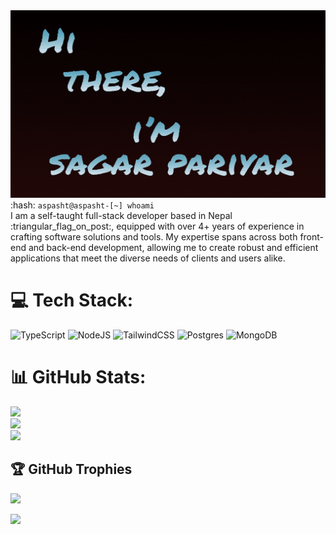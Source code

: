 <div align="center">
 <img src="https://github.com/Aspasht/Aspasht/blob/main/word%20animation.gif" width="700" height="300">
</div>
<div>
:hash:	 <code>aspasht@aspasht-[~] whoami</code></br>
I am a self-taught full-stack developer based in Nepal :triangular_flag_on_post:, equipped with over 4+ years of experience in crafting software solutions and tools. My expertise spans across both front-end and back-end development, allowing me to create robust and efficient applications that meet the diverse needs of clients and users alike. 
</div>

# 💻 Tech Stack:
![TypeScript](https://img.shields.io/badge/typescript-%23007ACC.svg?style=for-the-badge&logo=typescript&logoColor=white) ![NodeJS](https://img.shields.io/badge/node.js-6DA55F?style=for-the-badge&logo=node.js&logoColor=white) ![TailwindCSS](https://img.shields.io/badge/tailwindcss-%2338B2AC.svg?style=for-the-badge&logo=tailwind-css&logoColor=white) ![Postgres](https://img.shields.io/badge/postgres-%23316192.svg?style=for-the-badge&logo=postgresql&logoColor=white) ![MongoDB](https://img.shields.io/badge/MongoDB-%234ea94b.svg?style=for-the-badge&logo=mongodb&logoColor=white)


# 📊 GitHub Stats:
![](https://github-readme-stats.vercel.app/api?username=Aspasht&theme=dracula&hide_border=true&include_all_commits=false&count_private=true)<br/>
![](https://github-readme-streak-stats.herokuapp.com/?user=Aspasht&theme=dracula&hide_border=true)<br/>
![](https://github-readme-stats.vercel.app/api/top-langs/?username=Aspasht&theme=dracula&hide_border=true&include_all_commits=false&count_private=true&layout=compact)


## 🏆 GitHub Trophies
![](https://github-profile-trophy.vercel.app/?username=Aspasht&theme=juicyfresh&no-frame=true&no-bg=false&margin-w=4)

[![](https://visitcount.itsvg.in/api?id=Aspasht&icon=2&color=0)](https://visitcount.itsvg.in)

